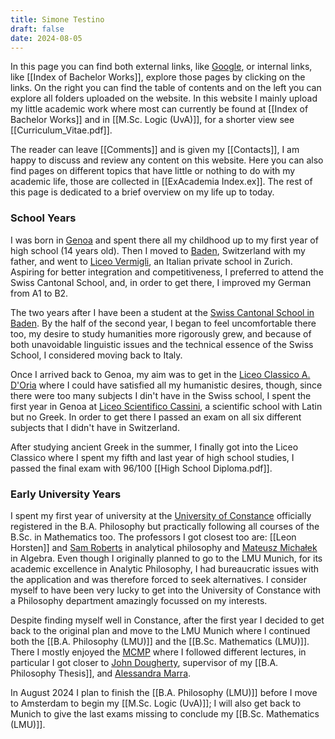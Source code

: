 ```yaml
---
title: Simone Testino
draft: false
date: 2024-08-05
---
```

In this page you can find both external links, like [Google](https://www.google.com), or internal links, like [[Index of Bachelor Works]], explore those pages by clicking on the links. On the right you can find the table of contents and on the left you can explore all folders uploaded on the website. In this website I mainly upload my little academic work where most can currently be found at [[Index of Bachelor Works]] and in [[M.Sc. Logic (UvA)]], for a shorter view see [[Curriculum_Vitae.pdf]].

The reader can leave [[Comments]] and is given my [[Contacts]], I am happy to discuss and review any content on this website. Here you can also find pages on different topics that have little or nothing to do with my academic life, those are collected in [[ExAcademia Index.ex]]. The rest of this page is dedicated to a brief overview on my life up to today.
### School Years
I was born in [Genoa](https://maps.app.goo.gl/SQ3dbn5pLBdD5xYKA) and spent there all my childhood up to my first year of high school (14 years old). Then I moved to [Baden](https://maps.app.goo.gl/LMU7ArNQwwto4PU48?g_st=ic), Switzerland with my father, and went to [Liceo Vermigli](http://liceo-vermigli.com/), an Italian private school in Zurich. Aspiring for better integration and competitiveness, I preferred to attend the Swiss Cantonal School, and, in order to get there, I improved my German from A1 to B2.

The two years after I have been a student at the [Swiss Cantonal School in Baden](https://www.kanti-baden.ch/). By the half of the second year, I began to feel uncomfortable there too, my desire to study humanities more rigorously grew, and because of both unavoidable linguistic issues and the technical essence of the Swiss School, I considered moving back to Italy.

Once I arrived back to Genoa, my aim was to get in the [Liceo Classico A. D'Oria](https://liceodoria.edu.it/) where I could have satisfied all my humanistic desires, though, since there were too many subjects I din't have in the Swiss school, I spent the first year in Genoa at [Liceo Scientifico Cassini](https://www.liceocassini.it/), a scientific school with Latin but no Greek. In order to get there I passed an exam on all six different subjects that I didn't have in Switzerland.

After studying ancient Greek in the summer, I finally got into the Liceo Classico where I spent my fifth and last year of high school studies, I passed the final exam with 96/100 [[High School Diploma.pdf]].
### Early University Years
I spent my first year of university at the [University of Constance](https://www.uni-konstanz.de/) officially registered in the B.A. Philosophy but practically following all courses of the B.Sc. in Mathematics too. The professors I got closest too are: [[Leon Horsten]] and [Sam Roberts](https://www.philosophie.uni-konstanz.de/en/ag-leon-horsten/members-of-the-ag-horsten/academic-staff/sam-roberts/) in analytical philosophy and [Mateusz Michałek](https://www.mathematik.uni-konstanz.de/working-group-real-geometry-and-algebra/prof-dr-mateusz-michalek/) in Algebra. Even though I originally planned to go to the LMU Munich, for its academic excellence in Analytic Philosophy, I had bureaucratic issues with the application and was therefore forced to seek alternatives. I consider myself to have been very lucky to get into the University of Constance with a Philosophy department amazingly focussed on my interests.

Despite finding myself well in Constance, after the first year I decided to get back to the original plan and move to the LMU Munich where I continued both the [[B.A. Philosophy (LMU)]] and the [[B.Sc. Mathematics (LMU)]]. There I mostly enjoyed the [MCMP](https://www.mcmp.philosophie.uni-muenchen.de/index.html) where I followed different lectures, in particular I got closer to [John Dougherty](https://www.mcmp.philosophie.uni-muenchen.de/people/faculty/dougherty_john/index.html), supervisor of my [[B.A. Philosophy Thesis]], and [Alessandra Marra](https://www.mcmp.philosophie.uni-muenchen.de/people/faculty/marra_alessandra/index.html).

In August 2024 I plan to finish the [[B.A. Philosophy (LMU)]] before I move to Amsterdam to begin my [[M.Sc. Logic (UvA)]]; I will also get back to Munich to give the last exams missing to conclude my [[B.Sc. Mathematics (LMU)]].